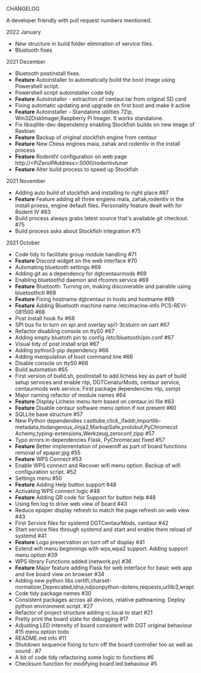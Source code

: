 CHANGELOG

A developer friendly with pull request numbers mentioned.

2022 January 
* New structure in build folder elimination of service files.
* Bluetooth fixes 

2021 December
* Bluetooth postinstall fixes.
* **Feature** Autoinstaller to automatically build the boot image using Powershell script.
* Powershell script autoinstaller code tidy
* **Feature** Autoinstaller - extraction of centaur.tar from original SD card 
* Fixing automatic updating and upgrade on first boot and make it active
* **Feature** Autoinstaller - Standalone utilities 7Zip, Win32DiskImager,Raspberry Pi Imager. It works standalone.
* Fix libsqllite-dev dependency enabling Stockfish builds on new image of Rasbian 
* **Feature** Backup of original stockfish engine from centaur 
* **Feature** New Chess engines maia, zahak and rodentiv in the install process
* **Feature** RodentIV configuration on web page http://\<PiZeroIPAddress\>:5000/rodentivtuner
* **Feature**  Alter build process to speed up Stockfish 

2021 November
* Adding auto build of stockfish and installing to right place #87 
* **Feature**  Feature adding all three engiens maia, zahak,rodentiv in the install proess, engine default files.  Personality feature dealt with for Rodent IV #83
* Build process always grabs latest source that's available git checkout. #75 
* Build process asks about Stockfish integration #75

2021 October

* Code tidy to facilitate group module handling #71
* **Feature**  Discord widget on the web interface  #70 
* Automating bluetooth settings  #69 
* Adding git as a dependency for dgtcentaurmods #69
* Enabling bluetoothd daemon and rfcomm.service #69
* **Feature**  Bluetooth: Turning on, making discoverable and pairable using bluetoothctl #69
* **Feature**  Fixing hostname dgtcentaur  in hosts and hostname  #69
* **Feature**  Adding Bluetooth machine name /etc/macine-info PCS-REVI-081500 #68
* Post install hook fix #68
* SPI bus fix to turn on spi and overlay spi1-3cstuirn on uart #67
* Refactor disabling console on ttyS0 #67
* Adding empty bluetoth pin to config /etc/bluetooth/pin.conf #67
* Visual tidy of post install sript #67
* Adding python3-pip dependency #66
* Adding manipulation of boot command line #66
* Disable console on ttyS0 #66 
* Build automation #65
* First version of build.sh, postinstall to add lichess key as part of build setup services and enable ntp, DGTCenaturMods, centaur service, centaurmods web service. First package dependencies ntp, ssmpt    
* Major naming refactor of module names #64
* **Feature**  Display Lichess menu item based on centaur.ini file  #63
* **Feature**  Disable centaur software menu option if not present #60
* SQLLite base structure #57
* New Python dependendies casttube,click,,ifaddr,importlib-metadata,itsdangerous,Jinja2,MarkupSafe,protobuf,PyChromecst Achemy,typing-extensions,Werkzeug,zeroconf,zipp #57 
* Typo errors in dependencies Flask, PyChromecast fixed  #57
* **Feature**  Better implementation of poweroff as part of board functions removal of epaper.jpg #55
* **Feature**  WPS Connect #53
* Enable WPS connect and Recover wifi menu option. Backup of wifi configuration script. #52
* Settings menu #50 
* **Feature**  Adding Help button support  #48 
* Activating  WPS connect logic #48
* **Feature**  Adding QR code for Support for button help #48
* Using fen.log to drive web view of board #43
* Reduce epaper display refresh to match the page refresh on web view  #43
* First Service files for systemd DGTCentaurMods, centaur #42
* Start service files through systemd and start and enable them reload of systemd #41
* **Feature**  Logo preservation on turn off of display #41 
* Extend wifi menu beginnings with wps,wpa2 support. Adding support menu option #39
* WPS library Functions added (network.py) #36 
* **Feature**  Major feature adding Flask for web interface for basic web app and live board view on browser #34 
* Adding new python libs certifi,charset-normalizer,Deprecated,idna,ndjsonpython-dotenv,requests,urllib3,wrapt 
* Code tidy package names #30 
* Consistent packages across all devices, relative pathnaming. Deploy python environment script. #27
* Refactor of project structure adding rc.local to start #21
* Pretty print the board state for debugging #17
* Adjusting LED intensity of board consistent with DGT original behaviour #15 menu option todo 
* README.md info #11
* Shutdown sequence fixing to turn off the board controller too as well as sound . #7
* A bit of code tidy refactoring some logic to functions #6
* Checksum function for modifying board led behaviour #5










    





